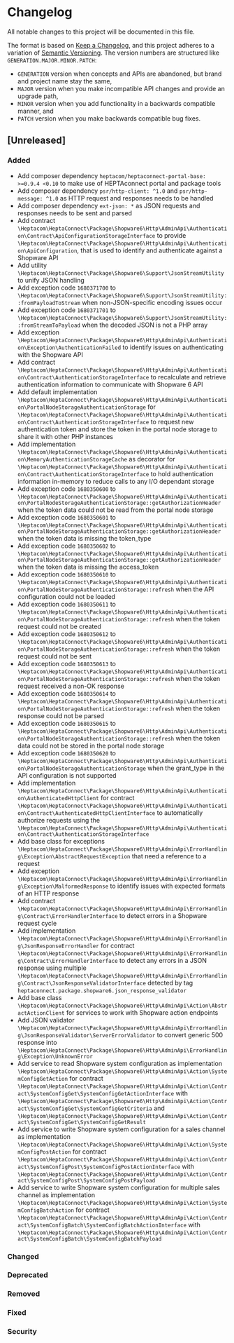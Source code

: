 # Changelog

All notable changes to this project will be documented in this file.

The format is based on [Keep a Changelog](https://keepachangelog.com/en/1.0.0/),
and this project adheres to a variation of [Semantic Versioning](https://semver.org/spec/v2.0.0.html).
The version numbers are structured like `GENERATION.MAJOR.MINOR.PATCH`:

* `GENERATION` version when concepts and APIs are abandoned, but brand and project name stay the same,
* `MAJOR` version when you make incompatible API changes and provide an upgrade path,
* `MINOR` version when you add functionality in a backwards compatible manner, and
* `PATCH` version when you make backwards compatible bug fixes.

## [Unreleased]

### Added

- Add composer dependency `heptacom/heptaconnect-portal-base: >=0.9.4 <0.10` to make use of HEPTAconnect portal and package tools
- Add composer dependency `psr/http-client: ^1.0` and `psr/http-message: ^1.0` as HTTP request and responses needs to be handled
- Add composer dependency `ext-json: *` as JSON requests and responses needs to be sent and parsed
- Add contract `\Heptacom\HeptaConnect\Package\Shopware6\Http\AdminApi\Authentication\Contract\ApiConfigurationStorageInterface` to provide `\Heptacom\HeptaConnect\Package\Shopware6\Http\AdminApi\Authentication\ApiConfiguration`, that is used to identify and authenticate against a Shopware API
- Add utility `\Heptacom\HeptaConnect\Package\Shopware6\Support\JsonStreamUtility` to unify JSON handling
- Add exception code `1680371700` to `\Heptacom\HeptaConnect\Package\Shopware6\Support\JsonStreamUtility::fromPayloadToStream` when non-JSON-specific encoding issues occur
- Add exception code `1680371701` to `\Heptacom\HeptaConnect\Package\Shopware6\Support\JsonStreamUtility::fromStreamToPayload` when the decoded JSON is not a PHP array
- Add exception `\Heptacom\HeptaConnect\Package\Shopware6\Http\AdminApi\Authentication\Exception\AuthenticationFailed` to identify issues on authenticating with the Shopware API
- Add contract `\Heptacom\HeptaConnect\Package\Shopware6\Http\AdminApi\Authentication\Contract\AuthenticationStorageInterface` to recalculate and retrieve authentication information to communicate with Shopware 6 API
- Add default implementation `\Heptacom\HeptaConnect\Package\Shopware6\Http\AdminApi\Authentication\PortalNodeStorageAuthenticationStorage` for `\Heptacom\HeptaConnect\Package\Shopware6\Http\AdminApi\Authentication\Contract\AuthenticationStorageInterface` to request new authentication token and store the token in the portal node storage to share it with other PHP instances
- Add implementation `\Heptacom\HeptaConnect\Package\Shopware6\Http\AdminApi\Authentication\MemoryAuthenticationStorageCache` as decorator for `\Heptacom\HeptaConnect\Package\Shopware6\Http\AdminApi\Authentication\Contract\AuthenticationStorageInterface` to hold authentication information in-memory to reduce calls to any I/O dependant storage
- Add exception code `1680350600` to `\Heptacom\HeptaConnect\Package\Shopware6\Http\AdminApi\Authentication\PortalNodeStorageAuthenticationStorage::getAuthorizationHeader` when the token data could not be read from the portal node storage
- Add exception code `1680350601` to `\Heptacom\HeptaConnect\Package\Shopware6\Http\AdminApi\Authentication\PortalNodeStorageAuthenticationStorage::getAuthorizationHeader` when the token data is missing the token_type
- Add exception code `1680350602` to `\Heptacom\HeptaConnect\Package\Shopware6\Http\AdminApi\Authentication\PortalNodeStorageAuthenticationStorage::getAuthorizationHeader` when the token data is missing the access_token
- Add exception code `1680350610` to `\Heptacom\HeptaConnect\Package\Shopware6\Http\AdminApi\Authentication\PortalNodeStorageAuthenticationStorage::refresh` when the API configuration could not be loaded
- Add exception code `1680350611` to `\Heptacom\HeptaConnect\Package\Shopware6\Http\AdminApi\Authentication\PortalNodeStorageAuthenticationStorage::refresh` when the token request could not be created
- Add exception code `1680350612` to `\Heptacom\HeptaConnect\Package\Shopware6\Http\AdminApi\Authentication\PortalNodeStorageAuthenticationStorage::refresh` when the token request could not be sent
- Add exception code `1680350613` to `\Heptacom\HeptaConnect\Package\Shopware6\Http\AdminApi\Authentication\PortalNodeStorageAuthenticationStorage::refresh` when the token request received a non-OK response
- Add exception code `1680350614` to `\Heptacom\HeptaConnect\Package\Shopware6\Http\AdminApi\Authentication\PortalNodeStorageAuthenticationStorage::refresh` when the token response could not be parsed
- Add exception code `1680350615` to `\Heptacom\HeptaConnect\Package\Shopware6\Http\AdminApi\Authentication\PortalNodeStorageAuthenticationStorage::refresh` when the token data could not be stored in the portal node storage
- Add exception code `1680350620` to `\Heptacom\HeptaConnect\Package\Shopware6\Http\AdminApi\Authentication\PortalNodeStorageAuthenticationStorage` when the grant_type in the API configuration is not supported
- Add implementation `\Heptacom\HeptaConnect\Package\Shopware6\Http\AdminApi\Authentication\AuthenticatedHttpClient` for contract `\Heptacom\HeptaConnect\Package\Shopware6\Http\AdminApi\Authentication\Contract\AuthenticatedHttpClientInterface` to automatically authorize requests using the `\Heptacom\HeptaConnect\Package\Shopware6\Http\AdminApi\Authentication\Contract\AuthenticationStorageInterface`
- Add base class for exceptions `\Heptacom\HeptaConnect\Package\Shopware6\Http\AdminApi\ErrorHandling\Exception\AbstractRequestException` that need a reference to a request
- Add exception `\Heptacom\HeptaConnect\Package\Shopware6\Http\AdminApi\ErrorHandling\Exception\MalformedResponse` to identify issues with expected formats of an HTTP response
- Add contract `\Heptacom\HeptaConnect\Package\Shopware6\Http\AdminApi\ErrorHandling\Contract\ErrorHandlerInterface` to detect errors in a Shopware request cycle 
- Add implementation `\Heptacom\HeptaConnect\Package\Shopware6\Http\AdminApi\ErrorHandling\JsonResponseErrorHandler` for contract `\Heptacom\HeptaConnect\Package\Shopware6\Http\AdminApi\ErrorHandling\Contract\ErrorHandlerInterface` to detect any errors in a JSON response using multiple `\Heptacom\HeptaConnect\Package\Shopware6\Http\AdminApi\ErrorHandling\Contract\JsonResponseValidatorInterface` detected by tag `heptaconnect.package.shopware6.json_response_validator`
- Add base class `\Heptacom\HeptaConnect\Package\Shopware6\Http\AdminApi\Action\AbstractActionClient` for services to work with Shopware action endpoints
- Add JSON validator `\Heptacom\HeptaConnect\Package\Shopware6\Http\AdminApi\ErrorHandling\JsonResponseValidator\ServerErrorValidator` to convert generic 500 response into `\Heptacom\HeptaConnect\Package\Shopware6\Http\AdminApi\ErrorHandling\Exception\UnknownError`
- Add service to read Shopware system configuration as implementation `\Heptacom\HeptaConnect\Package\Shopware6\Http\AdminApi\Action\SystemConfigGetAction` for contract `\Heptacom\HeptaConnect\Package\Shopware6\Http\AdminApi\Action\Contract\SystemConfigGet\SystemConfigGetActionInterface` with `\Heptacom\HeptaConnect\Package\Shopware6\Http\AdminApi\Action\Contract\SystemConfigGet\SystemConfigGetCriteria` and `\Heptacom\HeptaConnect\Package\Shopware6\Http\AdminApi\Action\Contract\SystemConfigGet\SystemConfigGetResult`
- Add service to write Shopware system configuration for a sales channel as implementation `\Heptacom\HeptaConnect\Package\Shopware6\Http\AdminApi\Action\SystemConfigPostAction` for contract `\Heptacom\HeptaConnect\Package\Shopware6\Http\AdminApi\Action\Contract\SystemConfigPost\SystemConfigPostActionInterface` with `\Heptacom\HeptaConnect\Package\Shopware6\Http\AdminApi\Action\Contract\SystemConfigPost\SystemConfigPostPayload`
- Add service to write Shopware system configuration for multiple sales channel as implementation `\Heptacom\HeptaConnect\Package\Shopware6\Http\AdminApi\Action\SystemConfigBatchAction` for contract `\Heptacom\HeptaConnect\Package\Shopware6\Http\AdminApi\Action\Contract\SystemConfigBatch\SystemConfigBatchActionInterface` with `\Heptacom\HeptaConnect\Package\Shopware6\Http\AdminApi\Action\Contract\SystemConfigBatch\SystemConfigBatchPayload`

### Changed

### Deprecated

### Removed

### Fixed

### Security
